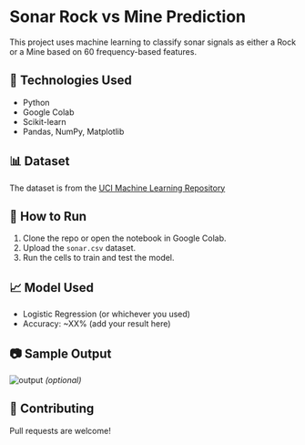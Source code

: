 # Sonar Rock vs Mine Prediction

This project uses machine learning to classify sonar signals as either a Rock or a Mine based on 60 frequency-based features.

## 📌 Technologies Used
- Python
- Google Colab
- Scikit-learn
- Pandas, NumPy, Matplotlib

## 📊 Dataset
The dataset is from the [UCI Machine Learning Repository](https://archive.ics.uci.edu/ml/datasets/Connectionist+Bench+%28Sonar,+Mines+vs.+Rocks%29)

## 🚀 How to Run
1. Clone the repo or open the notebook in Google Colab.
2. Upload the `sonar.csv` dataset.
3. Run the cells to train and test the model.

## 📈 Model Used
- Logistic Regression (or whichever you used)
- Accuracy: ~XX% (add your result here)

## 📷 Sample Output
![output](images/sample_chart.png) *(optional)*

## 🤝 Contributing
Pull requests are welcome!
